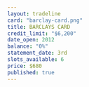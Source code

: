 ```yaml
---
layout: tradeline
card: "barclay-card.png"
title: BARCLAYS CARD
credit_limit: "$6,200"
date_open: 2012
balance: "0%"
statement_date: 3rd
slots_available: 6
price: $680
published: true
---
```


